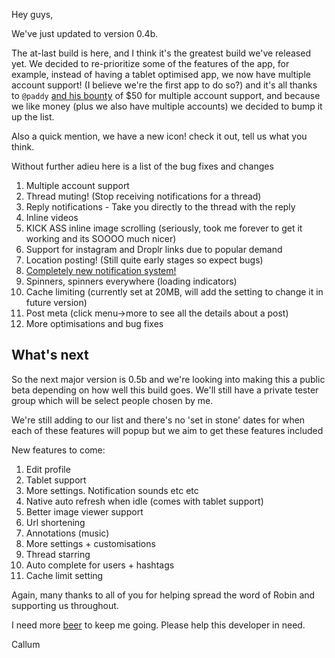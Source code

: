 Hey guys,

We've just updated to version 0.4b. 

The at-last build is here, and I think it's the greatest build we've released yet. We decided to re-prioritize some of the features of the app, for example, instead of having a tablet optimised app, we now have multiple account support! (I believe we're the first app to do so?) and it's all thanks to `@paddy` [and his bounty](https://alpha.app.net/paddy/post/1251546) of $50 for multiple account support, and because we like money (plus we also have multiple accounts) we decided to bump it up the list.

Also a quick mention, we have a new icon! check it out, tell us what you think.

Without further adieu here is a list of the bug fixes and changes

1. Multiple account support
1. Thread muting! (Stop receiving notifications for a thread)
1. Reply notifications - Take you directly to the thread with the reply
1. Inline videos
1. KICK ASS inline image scrolling (seriously, took me forever to get it working and its SOOOO much nicer)
1. Support for instagram and Droplr links due to popular demand
1. Location posting! (Still quite early stages so expect bugs)
1. [Completely new notification system!](http://blog.callumtaylor.net/robinnotificationswithrailsandiron)
1. Spinners, spinners everywhere (loading indicators)
1. Cache limiting (currently set at 20MB, will add the setting to change it in future version)
1. Post meta (click menu->more to see all the details about a post)
1. More optimisations and bug fixes

## What's next

So the next major version is 0.5b and we're looking into making this a public beta depending on how well this build goes. We'll still have a private tester group which will be select people chosen by me.

We're still adding to our list and there's no 'set in stone' dates for when each of these features will popup but we aim to get these features included

New features to come:

1. Edit profile
1. Tablet support
1. More settings. Notification sounds etc etc
1. Native auto refresh when idle (comes with tablet support)
1. Better image viewer support
1. Url shortening
1. Annotations (music)
1. More settings + customisations
1. Thread starring
1. Auto complete for users + hashtags
1. Cache limit setting

Again, many thanks to all of you for helping spread the word of Robin and supporting us throughout.

I need more [beer](http://rbn.im/beer) to keep me going. Please help this developer in need.

Callum
